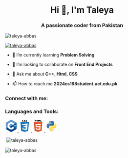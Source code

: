 <h1 align="center">Hi 👋, I'm Taleya</h1>
<h3 align="center">A passionate coder from Pakistan</h3>

<p align="left"> <img src="https://komarev.com/ghpvc/?username=taleya-abbas&label=Profile%20views&color=0e75b6&style=flat" alt="taleya-abbas" /> </p>

<p align="left"> <a href="https://github.com/ryo-ma/github-profile-trophy"><img src="https://github-profile-trophy.vercel.app/?username=taleya-abbas" alt="taleya-abbas" /></a> </p>

- 🌱 I’m currently learning **Problem Solving**

- 👯 I’m looking to collaborate on **Front End Projects**

- 💬 Ask me about **C++, Html, CSS**

- 📫 How to reach me **2024cs198student.uet.edu.pk**

<h3 align="left">Connect with me:</h3>
<p align="left">
</p>

<h3 align="left">Languages and Tools:</h3>
<p align="left"> <a href="https://www.w3schools.com/cpp/" target="_blank" rel="noreferrer"> <img src="https://raw.githubusercontent.com/devicons/devicon/master/icons/cplusplus/cplusplus-original.svg" alt="cplusplus" width="40" height="40"/> </a> <a href="https://www.w3schools.com/css/" target="_blank" rel="noreferrer"> <img src="https://raw.githubusercontent.com/devicons/devicon/master/icons/css3/css3-original-wordmark.svg" alt="css3" width="40" height="40"/> </a> <a href="https://www.w3.org/html/" target="_blank" rel="noreferrer"> <img src="https://raw.githubusercontent.com/devicons/devicon/master/icons/html5/html5-original-wordmark.svg" alt="html5" width="40" height="40"/> </a> <a href="https://www.python.org" target="_blank" rel="noreferrer"> <img src="https://raw.githubusercontent.com/devicons/devicon/master/icons/python/python-original.svg" alt="python" width="40" height="40"/> </a> </p>

<p>&nbsp;<img align="center" src="https://github-readme-stats.vercel.app/api?username=taleya-abbas&show_icons=true&locale=en" alt="taleya-abbas" /></p>

<p><img align="center" src="https://github-readme-streak-stats.herokuapp.com/?user=taleya-abbas&" alt="taleya-abbas" /></p>
